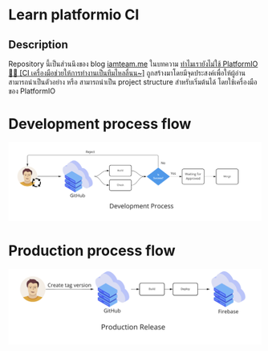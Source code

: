 # Learn platformio CI

## Description

Repository นี้เป็นส่วนนึงของ blog [iamteam.me](https://iamteam.me) ในบทความ [ทำไมเรายังไม่ใช้ PlatformIO 🤔🤔 [CI เครื่องมือช่วยให้การทำงานเป็นทีมไหลลื่นน~]](https://iamteam.me) ถูกสร้างมาโดยมีจุดประสงค์เพื่อให้ผู้อ่านสามารถนำเป็นตัวอย่าง หรือ สามารถนำเป็น project structure สำหรับเริ่มต้นได้ โดยใช้เครื่องมือของ PlatformIO

# Development process flow

![development process flow](/imgs/development_process.png)

# Production process flow

![production process flow](/imgs/production_release.png)
